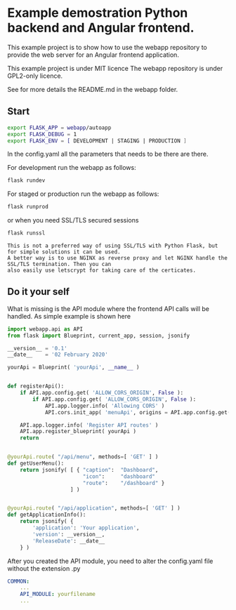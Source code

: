 # Example demostration Python backend and Angular frontend.

This example project is to show how to use the webapp repository to provide the web server for an Angular frontend application.

This example project is under MIT licence
The webapp repository is under GPL2-only licence.

See for more details the README.md in the webapp folder.

## Start

```bash
export FLASK_APP = webapp/autoapp
export FLASK_DEBUG = 1
export FLASK_ENV = [ DEVELOPMENT | STAGING | PRODUCTION ] 
```

In the config.yaml all the parameters that needs to be there are there.

For development run the webapp as follows:
```bash
flask rundev
```

For staged or production run the webapp as follows:
```bash
flask runprod 
```

or when you need SSL/TLS secured sessions
```bash
flask runssl 
```

	This is not a preferred way of using SSL/TLS with Python Flask, but for simple solutions it can be used.
	A better way is to use NGINX as reverse proxy and let NGINX handle the SSL/TLS termination. Then you can 
	also easily use letscrypt for taking care of the certicates.

## Do it your self
What is missing is the API module where the frontend API calls will be handled. As simple example is shown here

```python
import webapp.api as API
from flask import Blueprint, current_app, session, jsonify

__version__ = '0.1'
__date__    = '02 February 2020'

yourApi = Blueprint( 'yourApi', __name__ )


def registerApi():
    if API.app.config.get( 'ALLOW_CORS_ORIGIN', False ):
        if API.app.config.get( 'ALLOW_CORS_ORIGIN', False ):
            API.app.logger.info( 'Allowing CORS' )
            API.cors.init_app( 'menuApi', origins = API.app.config.get( 'CORS_ORIGIN_WHITELIST', '*' ) )

    API.app.logger.info( 'Register API routes' )
    API.app.register_blueprint( yourApi )
    return


@yourApi.route( "/api/menu", methods=[ 'GET' ] )
def getUserMenu():
    return jsonify( [ { "caption":  "Dashboard",
                        "icon":     "dashboard" 
                        "route":    "/dashboard" }
                    ] )


@yourApi.route( "/api/application", methods=[ 'GET' ] )
def getApplicationInfo():
    return jsonify( {
        'application': 'Your application',
        'version': __version__,
        'ReleaseDate': __date__
    } )


```

After you created the API module, you need to alter the config.yaml file without the extension .py
```yaml
COMMON:
    ...
    API_MODULE: yourfilename 
    ...
```

